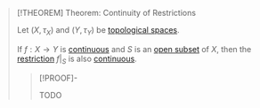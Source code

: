 >[!THEOREM] Theorem: Continuity of Restrictions
>
>Let $(X, \tau_X)$ and $(Y, \tau_Y)$ be [topological spaces](../Topological%20Spaces/Topological%20Space.md).
>
>If $f: X \to Y$ is [continuous](Continuity.md) and $S$ is an [open subset](../Topological%20Spaces/Open%20Subset.md) of $X$, then the [restriction](../../Analysis/Functions/Restriction.md) $f\big|_S$ is also [continuous](Continuity.md).
>
>>[!PROOF]-
>>
>>TODO
>>
>